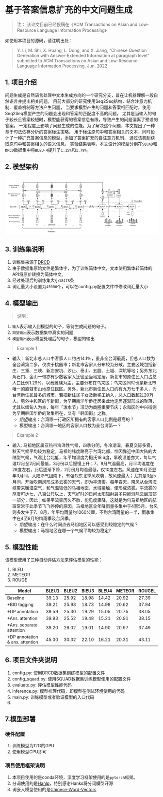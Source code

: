# 基于答案信息扩充的中文问题生成
> 注： 该论文目前已经投稿在《ACM Transactions on Asian and Low-Resource Language Information Processing》

如使用本项目的源码，请注明出处：
> Y. Li, M. Shi, X. Huang, L. Dong, and X. Jiang, “Chinese Question Generation with Answer-Extended Information at paragraph level” submitted to ACM Transactions on Asian and Low-Resource Language Information Processing, Jun. 2022
## 1. 项目介绍
  问题生成是自然语言处理中文本生成方向的一个研究分支，旨在让机器理解一段自然语言并提出相关问题。
  目前大部分的研究使用Seq2Seq结构，结合注意力机制、覆盖机制等方法产生问题，
  当要求模型产生的问题和答案相匹配时，使用Seq2Seq模型产生的问题会出现和答案的匹配度不高的问题，
  尤其是当输入的句子较长且答案较短时，模型能获得的答案信息有限，导致产生的问题偏离了预设的答案，
  一定程度上影响了问题生成的性能。为了解决这个问题，本文提出了一种基于句法依存分析的答案标注策略，
  用于标注原句中和答案相关的文本，同时设计了一种扩充答案信息的模型，添加了答案扩充的自注意力机制，
  通过该机制获取原句中和答案相关的语义信息。
  实验结果表明，本文设计的模型分别在`SQuAD`和`DRCD`数据集中将`BLEU-4`提升了`1.15%`和`1.79%`。
## 2. 模型架构
![img.png](./asset/img.png)

## 3. 训练集说明
1. 训练集来源于[DRCD](https://arxiv.org/abs/1806.00920)
2. 由于数据集原始文件是繁体字，为了训练简体中文，文本使用繁体转简体的API将原价转换为简体中文。
3. 经过处理后的训练集大小`18478`条
4. 词汇量大小设置为`45000`个，可以在config.py配置文件中修改词汇量大小
## 4. 模型输出
> 说明：
1. `输入`表示输入到模型的句子，等待生成问题的句子。
2. `期望输出`表示数据集中真实的问题
3. `模型输出`表示模型处理后的句子，模型的输出
> Example 1
- 输入：新北市总人口中客家人口约占14.1％，虽非全台湾最高，但总人口数为全台湾第二多，仅次于桃园市；新北市客家人分布较为分散，主要区域包括新庄、三重、三峡、新店安坑、汐止、泰山、五股、土城、深坑等地；另外东北角石门、金山一带亦有少数客家人迁徙至当地定居。新北市的原住民人口占总人口比例1.29%，以泰雅族为主，主要分布在乌来区；乌来区同时也是新北市唯一的直辖市山地原住民区。另外，新北市新住民人口约有九万七千多人，为台湾新住民最多的城市，若把新住民子女及新移工纳入，总人口数超过20万人。另外中和区的华新街，为早期南洋华侨迁居来此地定居逐渐形成的聚落，尤其以缅甸人为主，每年「泼水节」活动为商圈重要节庆；永和区的中兴街则为早期韩国华侨的聚集所在，又有『韩国街』之称。
  - 期望输出：台湾哪一行政区所拥有的客家人口比例是最高的？
  - 模型输出：台湾哪一地区的客家人口数为全台湾第一？
> Example 2
- 输入: 马祖地区属亚热带海洋性气候，四季分明，冬冷潮湿，春夏交际多雾，秋天气候平均较为稳定。马祖的纬度略高于台湾北部，惟因靠近中国大陆的大陆型气候，气温比台北低，年平均温度为摄氏18.6度，早晚温差亦大，每年气温12月至2月间最低，3月份以后慢慢上升；7、8月气温最高，月平均温度在29度左右，此后逐渐下降，2月份月均温最低，仅10度左右。风速在10月至翌年3月间，大陆冷气团南下，有强烈东北季风吹袭，故风速最大；尤其是3至5月间，开始吹南风形成多云雾的天气，即为平流雾。每年春天，南风从台湾海峡带来暖湿空气，和气温较低的马祖地面、水域接触，便形成浓雾。平流雾的厚度可达七、八百公尺以上，天气好时的日间太阳辐射最多只能消除云层顶部一部分，因此；如果平流雾历久不散，能见度骤降，这就是为何马祖地区的航班常常于此季节飞飞停停的原因。马祖地区全年降雨量多集中于4至5月，台风则多发生于7、8月，年平均雨量约1060公厘，不到台湾雨量的一半，雨季集中在4至9月的梅雨季及台风季。
  - 期望输出：在什么时间点去马祖地区可以感受到较稳定的气候？
  - 模型输出：马祖地区在哪一个气候平均较为稳定?
## 5. 模型性能
该模型使用了三种自动评估方法来评估模型的性能：
1. BLEU
2. METEOR
3. ROUGE

|Model| BLEU1|BLEU2 |BlEU3|BLEU4|METEOR| ROUGEL|
|------|------|------|------|------|------|------|
|Baseline|39.13|25.92|18.98|14.42|20.92|27.39|
|+BIO tagging|39.21|25.93|18.73|14.98|20.62|37.94|
|+DP annotation|39.59|25.30|19.29|15.05|20.75|38.05|
|+Ans. attention|39.93|25.52|19.48|15.21|20.91|38.15|
|+Ans. separate attention|39.20|26.02|19.01|14.90|20.97|37.49|
|+DP annotation & ans. attention|45.00|30.32|22.10|16.21|20.31|43.11|
## 6. 项目文件夹说明
  1. config.py: 使用DRCD数据集训练模型的配置文件
  2. config_squad.py: 使用SQUAD数据集训练模型使用的配置文件
  3. evaluate.py: 评估模型性能代码
  4. inference.py: 模型推理代码，即模型在测试环境使用的代码
  5. main.py: 训练模型或者验证模型的入口代码
  6. 
## 7.模型部署
### 硬件配置
  1. 训练模型为12G的GPU
  2. 使用模型CPU即可
### 项目使用框架说明
  1. 本项目使用的是conda环境，深度学习框架使用的是`pytorch`框架。
  2. 分词使用的是[Hanlp](https://github.com/hankcs/HanLP)，特别感谢Hanks将分词模型开源
  3. 词嵌入模型使用的是[Chinese-Word-Vectors](https://github.com/Embedding/Chinese-Word-Vectors)
